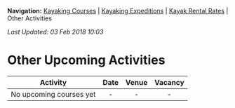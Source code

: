**Navigation:** [Kayaking Courses](index) &#124; [Kayaking Expeditions](expedition) &#124; [Kayak Rental Rates](rental) &#124; Other Activities

_Last Updated: 03 Feb 2018 10:03_
# Other Upcoming Activities

Activity | Date | Venue | Vacancy
:---:|:---:|:---:|:---:
No upcoming courses yet|-|-|-

